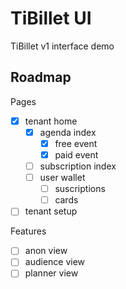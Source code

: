 # TiBillet UI

TiBillet v1 interface demo

## Roadmap

Pages

- [x] tenant home
  - [x] agenda index
    - [x] free event
    - [x] paid event
  - [ ] subscription index
  - [ ] user wallet
    - [ ] suscriptions
    - [ ] cards
- [ ] tenant setup

Features

- [ ] anon view
- [ ] audience view
- [ ] planner view
